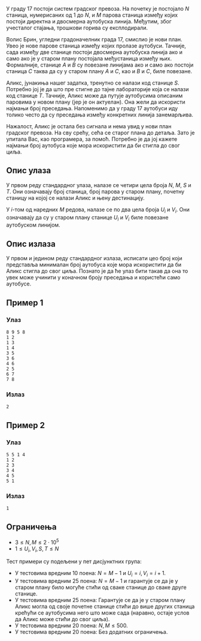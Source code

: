 ﻿У граду $17$ постоји систем градског превоза. На почетку је постојало $N$ станица, нумерисаних од $1$ до $N$, и $M$ парова станица између којих постоји директна и двосмерна аутобуска линија. Међутим, због учесталог стајања, трошкови горива су експлодирали.



Волис Брин, угледни градоначелник града $17$, смислио је нови план. Увео је нове парове станица између којих пролазе аутобуси. Тачније, сада између две станице постоји двосмерна аутобуска линија ако и само ако је у старом плану постојала међустаница између њих. Формалније, станице $A$ и $B$ су повезане линијама ако и само ако постоји станица $C$ таква да су у старом плану $A$ и $C$, као и $B$ и $C$, биле повезане.



Аликс, јунакиња нашег задатка, тренутно се налази код станице $S$. Потребно јој је да што пре стигне до тајне лабораторије која се налази код станице $T$. Тачније, Аликс може да путује аутобусима описаним паровима у новом плану (јер је он актуелан). Она жели да искористи најмањи број преседања. Напоменимо да у граду $17$ аутобуси иду толико често да су преседања између конкретних линија занемарљива.



Нажалост, Аликс је остала без сигнала и нема увид у нови план градског превоза. На сву срећу, сећа се старог плана до детаља. Зато је упитала Вас, као програмера, за помоћ. Потребно је да јој кажете најмањи број аутобуса које мора искористити да би стигла до свог циља.



## Опис улаза



У првом реду стандардног улаза, налазе се четири цела броја $N$, $M$, $S$ и $T$. Они означавају број станица, број парова у старом плану, почетну станицу на којој се налази Аликс и њену дестинацију.



У $i$-том од наредних $M$ редова, налазе се по два цела броја $U_i$ и $V_i$. Они означавају да су у старом плану станице $U_i$ и $V_i$ биле повезане аутобуском линијом.



## Опис излаза



У првом и једином реду стандардног излаза, исписати цео број који представља минималан број аутобуса које мора искористити да би Аликс стигла до свог циља. Познато је да ће улаз бити такав да она то увек може учинити у коначном броју преседања и користећи само аутобусе.



## Пример 1


### Улаз

```
8 9 5 8
1 2
1 3
1 4
3 5
3 6
4 6
2 5
6 7
7 8
```

### Излаз

```
2
```

## Пример 2

### Улаз

```
5 5 1 4
1 2
2 3
3 4
4 5
5 1
```

### Излаз

```
1
```

## Ограничења



* $3 \leq N,M \leq 2\cdot 10^5$
* $1 \leq U_i, V_i, S,T \leq N$



Тест примери су подељени у пет дисјунктних група:



* У тестовима вредним 10 поена: $N=M-1$ и $U_i = i, V_i = i+1$.
* У тестовима вредним 25 поена: $N=M-1$ и гарантује се да је у старом плану било могуће стићи од сваке станице до сваке друге станице.
* У тестовима вредним 25 поена: Гарантује се да је у старом плану Аликс могла од своје почетне станице стићи до више других станица крећући се аутобусима него што може сада (наравно, остаје услов да Аликс може стићи до свог циља).
* У тестовима вредним 20 поена: $N,M \leq 500$.
* У тестовима вредним 20 поена: Без додатних ограничења.
